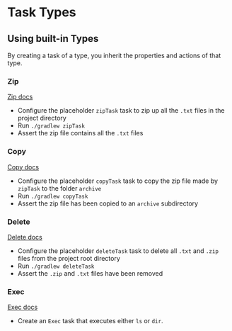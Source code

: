 # Task Types

## Using built-in Types

By creating a task of a type, you inherit the properties and actions of that type.

### Zip

[Zip docs](https://docs.gradle.org/current/dsl/org.gradle.api.tasks.bundling.Zip.html)

- Configure the placeholder `zipTask` task to zip up all the `.txt` files in the project directory
- Run `./gradlew zipTask`
- Assert the zip file contains all the `.txt` files

### Copy

[Copy docs](https://docs.gradle.org/current/dsl/org.gradle.api.tasks.Copy.html)

- Configure the placeholder `copyTask` task to copy the zip file made by `zipTask` to the folder `archive`
- Run `./gradlew copyTask`
- Assert the zip file has been copied to an `archive` subdirectory

### Delete

[Delete docs](https://docs.gradle.org/current/dsl/org.gradle.api.tasks.Delete.html)

- Configure the placeholder `deleteTask` task to delete all `.txt` and `.zip` files from the project root directory
- Run `./gradlew deleteTask`
- Assert the `.zip` and `.txt` files have been removed

### Exec

[Exec docs](https://docs.gradle.org/current/dsl/org.gradle.api.tasks.Exec.html)

- Create an `Exec` task that executes either `ls` or `dir`.
